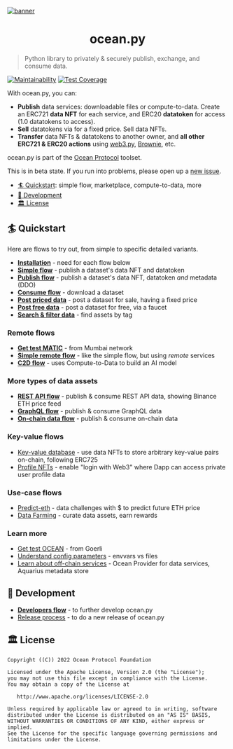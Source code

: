 <!--
Copyright 2022 Ocean Protocol Foundation
SPDX-License-Identifier: Apache-2.0
-->

[![banner](https://raw.githubusercontent.com/oceanprotocol/art/master/github/repo-banner%402x.png)](https://oceanprotocol.com)

<h1 align="center">ocean.py</h1>

> Python library to privately & securely publish, exchange, and consume data.

[![Maintainability](https://api.codeclimate.com/v1/badges/a0be65f412a35440c63e/maintainability)](https://codeclimate.com/github/oceanprotocol/ocean.py/maintainability)
[![Test Coverage](https://api.codeclimate.com/v1/badges/a0be65f412a35440c63e/test_coverage)](https://codeclimate.com/github/oceanprotocol/ocean.py/test_coverage)

With ocean.py, you can:

- **Publish** data services: downloadable files or compute-to-data. Create an ERC721 **data NFT** for each service, and ERC20 **datatoken** for access (1.0 datatokens to access).
- **Sell** datatokens via for a fixed price. Sell data NFTs.
- **Transfer** data NFTs & datatokens to another owner, and **all other ERC721 & ERC20 actions** using [web3.py](https://web3py.readthedocs.io), [Brownie](https://eth-brownie.readthedocs.io/en/latest/), etc.

ocean.py is part of the [Ocean Protocol](https://www.oceanprotocol.com) toolset.

This is in beta state. If you run into problems, please open up a [new issue](/issues).

- [🏄 Quickstart](#-quickstart): simple flow, marketplace, compute-to-data, more
- [🦑 Development](#-development)
- [🏛 License](#-license)

## 🏄 Quickstart

Here are flows to try out, from simple to specific detailed variants.

- **[Installation](READMEs/install.md)** - need for each flow below
- **[Simple flow](READMEs/data-nfts-and-datatokens-flow.md)** - publish a dataset's data NFT and datatoken
- **[Publish flow](READMEs/publish-flow.md)** - publish a dataset's data NFT, datatoken _and_ metadata (DDO)
- **[Consume flow](READMEs/consume-flow.md)** - download a dataset
- **[Post priced data](READMEs/marketplace-flow.md)** - post a dataset for sale, having a fixed price
- **[Post free data](READMEs/dispenser-flow.md)** - post a dataset for free, via a faucet
- **[Search & filter data](READMEs/search-and-filter-assets.md)** - find assets by tag

### Remote flows

- **[Get test MATIC](READMEs/get-test-MATIC.md)** - from Mumbai network
- **[Simple remote flow](READMEs/simple-remote.md)** - like the simple flow, but using _remote_ services
- **[C2D flow](READMEs/c2d-flow.md)** - uses Compute-to-Data to build an AI model

### More types of data assets

- **[REST API flow](READMEs/publish-flow-restapi.md)** - publish & consume REST API data, showing Binance ETH price feed
- **[GraphQL flow](READMEs/publish-flow-graphql.md)** - publish & consume GraphQL data
- **[On-chain data flow](READMEs/publish-flow-onchain.md)** - publish & consume on-chain data

### Key-value flows

- [Key-value database](READMEs/key-value-flow.md) - use data NFTs to store arbitrary key-value pairs on-chain, following ERC725
- [Profile NFTs](READMEs/profile-nfts-flow.md) - enable "login with Web3" where Dapp can access private user profile data

### Use-case flows

- [Predict-eth](https://github.com/oceanprotocol/predict-eth) - data challenges with $ to predict future ETH price
- [Data Farming](READMEs/df.md) - curate data assets, earn rewards

### Learn more

- [Get test OCEAN](READMEs/get-test-OCEAN.md) - from Goerli
- [Understand config parameters](READMEs/parameters.md) - envvars vs files
- [Learn about off-chain services](READMEs/services.md) - Ocean Provider for data services, Aquarius metadata store

## 🦑 Development

- **[Developers flow](READMEs/developers.md)** - to further develop ocean.py
- [Release process](READMEs/release-process.md) - to do a new release of ocean.py

## 🏛 License

    Copyright ((C)) 2022 Ocean Protocol Foundation

    Licensed under the Apache License, Version 2.0 (the "License");
    you may not use this file except in compliance with the License.
    You may obtain a copy of the License at

       http://www.apache.org/licenses/LICENSE-2.0

    Unless required by applicable law or agreed to in writing, software
    distributed under the License is distributed on an "AS IS" BASIS,
    WITHOUT WARRANTIES OR CONDITIONS OF ANY KIND, either express or implied.
    See the License for the specific language governing permissions and
    limitations under the License.

